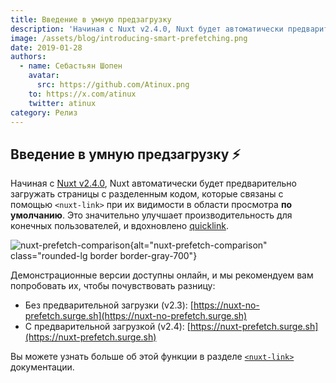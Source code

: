```yaml
---
title: Введение в умную предзагрузку
description: 'Начиная с Nuxt v2.4.0, Nuxt будет автоматически предварительно загружать страницы с разделенным кодом, связанные с помощью nuxt-link, когда они видны в области просмотра по умолчанию.'
image: /assets/blog/introducing-smart-prefetching.png
date: 2019-01-28
authors:
  - name: Себастьян Шопен
    avatar:
      src: https://github.com/Atinux.png
    to: https://x.com/atinux
    twitter: atinux
category: Релиз
---
```


## Введение в умную предзагрузку ⚡️

Начиная с [Nuxt v2.4.0](https://github.com/nuxt/nuxt.js/releases/tag/v2.4.0), Nuxt автоматически будет предварительно загружать страницы с разделенным кодом, которые связаны с помощью `<nuxt-link>` при их видимости в области просмотра **по умолчанию**. Это значительно улучшает производительность для конечных пользователей, и вдохновлено [quicklink](https://github.com/GoogleChromeLabs/quicklink).

![nuxt-prefetch-comparison](/assets/blog/nuxt-prefetch-comparison.gif){alt="nuxt-prefetch-comparison" class="rounded-lg border border-gray-700"}

Демонстрационные версии доступны онлайн, и мы рекомендуем вам попробовать их, чтобы почувствовать разницу:

- Без предварительной загрузки (v2.3): [https://nuxt-no-prefetch.surge.sh](https://nuxt-no-prefetch.surge.sh)
- С предварительной загрузкой (v2.4): [https://nuxt-prefetch.surge.sh](https://nuxt-prefetch.surge.sh)

Вы можете узнать больше об этой функции в разделе [`<nuxt-link>`](https://v2.nuxt.com/docs/features/nuxt-components#the-nuxtlink-component) документации.
